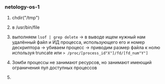 ### netology-os-1

1. chdir("/tmp")  

2. в /usr/bin/file

3. выполняем `lsof | grep delete` → в выводе ищем нужный нам удалённый файл и ИД процесса, использующего его и номер дескриптора → убиваем процесс → приводим размер файла к нолю используя truncate или `> /proc/[process_id"X"]/fd/[fd_num"Y"]`  
   

4. Зомби процессы не занимают ресурсов, но занимают имеющий ограничения пул доступных процессов  
  
5. 
